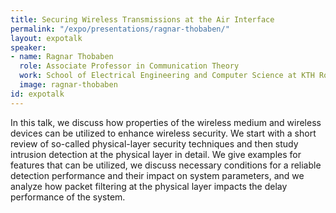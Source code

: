 ```yaml
---
title: Securing Wireless Transmissions at the Air Interface
permalink: "/expo/presentations/ragnar-thobaben/"
layout: expotalk
speaker:
- name: Ragnar Thobaben
  role: Associate Professor in Communication Theory
  work: School of Electrical Engineering and Computer Science at KTH Royal Institute of Technology
  image: ragnar-thobaben
id: expotalk
---
```


In this talk, we discuss how properties of the wireless medium and wireless devices can be utilized to enhance wireless security. We start with a short review of so-called physical-layer security techniques and then study intrusion detection at the physical layer in detail. We give examples for features that can be utilized, we discuss necessary conditions for a reliable detection performance and their impact on system parameters, and we analyze how packet filtering at the physical layer impacts the delay performance of the system.